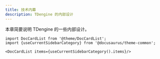 ```yaml
---
title: 技术内幕
description: TDengine 的内部设计
---
```


本章简要说明 TDengine 的一些内部设计。

```mdx-code-block
import DocCardList from '@theme/DocCardList';
import {useCurrentSidebarCategory} from '@docusaurus/theme-common';

<DocCardList items={useCurrentSidebarCategory().items}/>
```